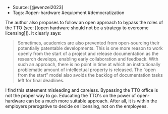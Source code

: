 - Source: [@wenzel2023]
- Tags: #open-hardware #equipment #democratization

The author also proposes to follow an open approach to bypass the roles of the TTO (see: [[open hardware should not be a strategy to overcome licensing]]). It clearly says:

> Sometimes, academics are also prevented from open-sourcing their potentially patentable developments. This is one more reason to work openly from the start of a project and release documentation as the research develops, enabling early collaboration and feedback. With such an approach, there is no point in time at which an institutionally problematic amount of intellectual property is released. The “open from the start” model also avoids the backlog of documentation tasks left for final deadlines. 

I find this statement misleading and careless. Bypassing the TTO office is not the proper way to go. Educating the TTO's on the power of open-hardware can be a much more suitable approach. After all, it is within the employers prerogative to decide on licensing, not on the employees. 